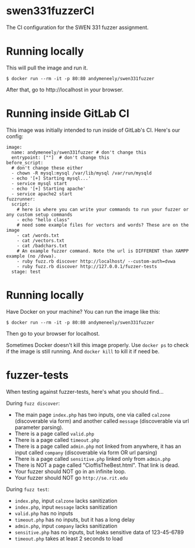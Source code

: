 # swen331fuzzerCI
The CI configuration for the SWEN 331 fuzzer assignment.

# Running locally

This will pull the image and run it.

```
$ docker run --rm -it -p 80:80 andymeneely/swen331fuzzer
```

After that, go to http://localhost in your browser.

# Running inside GitLab CI

This image was initially intended to run inside of GitLab's CI. Here's our config:

```
image:
  name: andymeneely/swen331fuzzer # don't change this
  entrypoint: [""]  # don't change this
before_script:
  # don't change these either
  - chown -R mysql:mysql /var/lib/mysql /var/run/mysqld
  - echo '[+] Starting mysql...'
  - service mysql start
  - echo '[+] Starting apache'
  - service apache2 start
fuzzrunner:
  script:
    # here is where you can write your commands to run your fuzzer or any custom setup commands
    - echo "hello class"
    # need some example files for vectors and words? These are on the image
    - cat /words.txt
    - cat /vectors.txt
    - cat /badchars.txt
    # An example fuzzer command. Note the url is DIFFERENT than XAMPP example (no /dvwa).
    - ruby fuzz.rb discover http://localhost/ --custom-auth=dvwa
    - ruby fuzz.rb discover http://127.0.0.1/fuzzer-tests
  stage: test
```

# Running locally

Have Docker on your machine? You can run the image like this:

```
$ docker run --rm -it -p 80:80 andymeneely/swen331fuzzer
```

Then go to your browser for localhost.

Sometimes Docker doesn't kill this image properly. Use `docker ps` to check if the image is still running. And `docker kill` to kill it if need be.

# fuzzer-tests

When testing against fuzzer-tests, here's what you should find...

During `fuzz discover`:

  * The main page `index.php` has two inputs, one via called `calzone` (discoverable via form) and another called `message` (discoverable via url parameter parsing).
  * There is a page called `valid.php`
  * There is a page called `timeout.php`
  * There is a page called `admin.php` not linked from anywhere, it has an input called `company` (discoverable via form OR url parsing)
  * There is a page called `sensitive.php` linked only from `admin.php`
  * There is NOT a page called "CioffisTheBest.html". That link is dead.
  * Your fuzzer should NOT go in an infinite loop.
  * Your fuzzer should NOT go `http://se.rit.edu`

During `fuzz test`:

  * `index.php`, input `calzone` lacks sanitization
  * `index.php`, input `message` lacks sanitization
  * `valid.php` has no inputs
  * `timeout.php` has no inputs, but it has a long delay
  * `admin.php`, input `company` lacks sanitization
  * `sensitive.php` has no inputs, but leaks sensitive data of 123-45-6789
  * `timeout.php` takes at least 2 seconds to load
